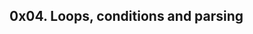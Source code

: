 0x04. Loops, conditions and parsing
---------------------------------------------------------------------
